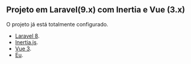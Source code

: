## Projeto em Laravel(9.x) com Inertia e Vue (3.x)

O projeto já está totalmente configurado.

- [Laravel 8](https://laravel.com/docs/8.x).
- [Inertia.js](https://inertiajs.com/).
- [Vue 3](https://vuejs.org/).
- [Eu](https://www.linkedin.com/in/silvarneyhenrique/).
